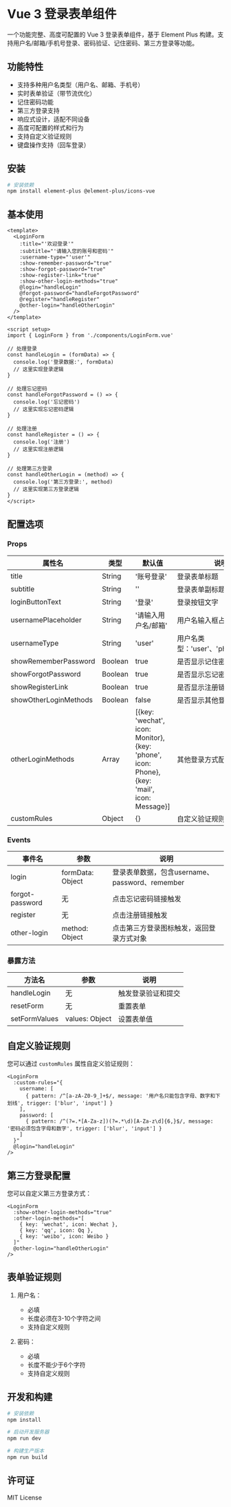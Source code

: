 # Vue 3 登录表单组件

一个功能完整、高度可配置的 Vue 3 登录表单组件，基于 Element Plus 构建。支持用户名/邮箱/手机号登录、密码验证、记住密码、第三方登录等功能。

## 功能特性

- 支持多种用户名类型（用户名、邮箱、手机号）
- 实时表单验证（带节流优化）
- 记住密码功能
- 第三方登录支持
- 响应式设计，适配不同设备
- 高度可配置的样式和行为
- 支持自定义验证规则
- 键盘操作支持（回车登录）

## 安装

```bash
# 安装依赖
npm install element-plus @element-plus/icons-vue
```

## 基本使用

```vue
<template>
  <LoginForm
    :title="'欢迎登录'"
    :subtitle="'请输入您的账号和密码'"
    :username-type="'user'"
    :show-remember-password="true"
    :show-forgot-password="true"
    :show-register-link="true"
    :show-other-login-methods="true"
    @login="handleLogin"
    @forgot-password="handleForgotPassword"
    @register="handleRegister"
    @other-login="handleOtherLogin"
  />
</template>

<script setup>
import { LoginForm } from './components/LoginForm.vue'

// 处理登录
const handleLogin = (formData) => {
  console.log('登录数据:', formData)
  // 这里实现登录逻辑
}

// 处理忘记密码
const handleForgotPassword = () => {
  console.log('忘记密码')
  // 这里实现忘记密码逻辑
}

// 处理注册
const handleRegister = () => {
  console.log('注册')
  // 这里实现注册逻辑
}

// 处理第三方登录
const handleOtherLogin = (method) => {
  console.log('第三方登录:', method)
  // 这里实现第三方登录逻辑
}
</script>
```

## 配置选项

### Props

| 属性名 | 类型 | 默认值 | 说明 |
|-------|------|-------|------|
| title | String | '账号登录' | 登录表单标题 |
| subtitle | String | '' | 登录表单副标题 |
| loginButtonText | String | '登录' | 登录按钮文字 |
| usernamePlaceholder | String | '请输入用户名/邮箱' | 用户名输入框占位符 |
| usernameType | String | 'user' | 用户名类型：'user'、'phone'、'mail' |
| showRememberPassword | Boolean | true | 是否显示记住密码选项 |
| showForgotPassword | Boolean | true | 是否显示忘记密码链接 |
| showRegisterLink | Boolean | true | 是否显示注册链接 |
| showOtherLoginMethods | Boolean | false | 是否显示其他登录方式 |
| otherLoginMethods | Array | [{key: 'wechat', icon: Monitor}, {key: 'phone', icon: Phone}, {key: 'mail', icon: Message}] | 其他登录方式配置 |
| customRules | Object | {} | 自定义验证规则 |

### Events

| 事件名 | 参数 | 说明 |
|-------|------|------|
| login | formData: Object | 登录表单数据，包含username、password、remember |
| forgot-password | 无 | 点击忘记密码链接触发 |
| register | 无 | 点击注册链接触发 |
| other-login | method: Object | 点击第三方登录图标触发，返回登录方式对象 |

### 暴露方法

| 方法名 | 参数 | 说明 |
|-------|------|------|
| handleLogin | 无 | 触发登录验证和提交 |
| resetForm | 无 | 重置表单 |
| setFormValues | values: Object | 设置表单值 |

## 自定义验证规则

您可以通过 `customRules` 属性自定义验证规则：

```vue
<LoginForm
  :custom-rules="{
    username: [
      { pattern: /^[a-zA-Z0-9_]+$/, message: '用户名只能包含字母、数字和下划线', trigger: ['blur', 'input'] }
    ],
    password: [
      { pattern: /^(?=.*[A-Za-z])(?=.*\d)[A-Za-z\d]{6,}$/, message: '密码必须包含字母和数字', trigger: ['blur', 'input'] }
    ]
  }"
  @login="handleLogin"
/>
```

## 第三方登录配置

您可以自定义第三方登录方式：

```vue
<LoginForm
  :show-other-login-methods="true"
  :other-login-methods="[
    { key: 'wechat', icon: Wechat },
    { key: 'qq', icon: Qq },
    { key: 'weibo', icon: Weibo }
  ]"
  @other-login="handleOtherLogin"
/>
```

## 表单验证规则

1. 用户名：
   - 必填
   - 长度必须在3-10个字符之间
   - 支持自定义规则

2. 密码：
   - 必填
   - 长度不能少于6个字符
   - 支持自定义规则

## 开发和构建

```bash
# 安装依赖
npm install

# 启动开发服务器
npm run dev

# 构建生产版本
npm run build
```

## 许可证

MIT License
